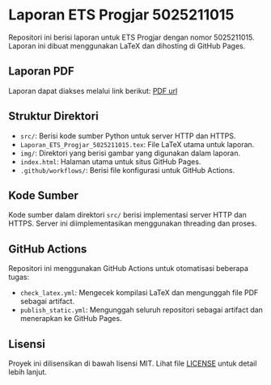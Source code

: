 # Laporan ETS Progjar 5025211015

Repositori ini berisi laporan untuk ETS Progjar dengan nomor 5025211015. Laporan ini dibuat menggunakan LaTeX dan dihosting di GitHub Pages.

## Laporan PDF
Laporan dapat diakses melalui link berikut:
[PDF url](https://daf2a.github.io/Laporan_ETS_Progjar/Laporan_ETS_Progjar_5025211015.pdf)

## Struktur Direktori

- `src/`: Berisi kode sumber Python untuk server HTTP dan HTTPS.
- `Laporan_ETS_Progjar_5025211015.tex`: File LaTeX utama untuk laporan.
- `img/`: Direktori yang berisi gambar yang digunakan dalam laporan.
- `index.html`: Halaman utama untuk situs GitHub Pages.
- `.github/workflows/`: Berisi file konfigurasi untuk GitHub Actions.

## Kode Sumber

Kode sumber dalam direktori `src/` berisi implementasi server HTTP dan HTTPS. Server ini diimplementasikan menggunakan threading dan proses.

## GitHub Actions

Repositori ini menggunakan GitHub Actions untuk otomatisasi beberapa tugas:

- `check_latex.yml`: Mengecek kompilasi LaTeX dan mengunggah file PDF sebagai artifact.
- `publish_static.yml`: Mengunggah seluruh repositori sebagai artifact dan menerapkan ke GitHub Pages.

## Lisensi

Proyek ini dilisensikan di bawah lisensi MIT. Lihat file [LICENSE](LICENSE) untuk detail lebih lanjut.

